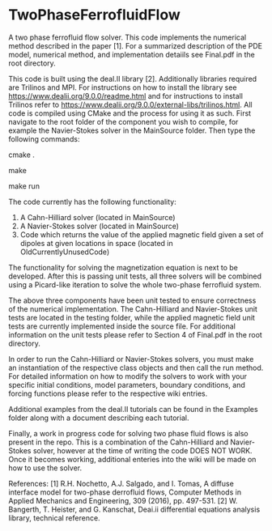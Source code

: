 # TwoPhaseFerrofluidFlow
A two phase ferrofluid flow solver. This code implements the numerical method described in the paper [1]. For a summarized description of the PDE model, numerical method, and implementation detaiils see Final.pdf in the root directory.

This code is built using the deal.II library [2]. Additionally libraries required are Trilinos and MPI. For instructions on how to install the library see https://www.dealii.org/9.0.0/readme.html and for instructions to install Trilinos refer to https://www.dealii.org/9.0.0/external-libs/trilinos.html. All code is compiled using CMake and the process for using it as such. First navigate to the root folder of the component you wish to compile, for example the Navier-Stokes solver in the MainSource folder. Then type the following commands:

cmake .

make

make run

The code currently has the following functionality:

1) A Cahn-Hilliard solver (located in MainSource)
2) A Navier-Stokes solver (located in MainSource)
3) Code which returns the value of the applied magnetic field given a set of dipoles at given locations in space (located in OldCurrentlyUnusedCode)

The functionality for solving the magnetization equation is next to be developed. After this is passing unit tests, all three solvers will be combined using a Picard-like iteration to solve the whole two-phase ferrofluid system.

The above three components have been unit tested to ensure correctness of the numerical implementation. The Cahn-Hilliard and Navier-Stokes unit tests are located in the testing folder, while the applied magnetic field unit tests are currently implemented inside the source file. For additional information on the unit tests please refer to Section 4 of Final.pdf in the root directory.

In order to run the Cahn-Hilliard or Navier-Stokes solvers, you must make an instantiation of the respective class objects and then call the run method. For detailed information on how to modify the solvers to work with your specific initial conditions, model parameters, boundary conditions, and forcing functions please refer to the respective wiki entries.

Additional examples from the deal.II tutorials can be found in the Examples folder along with a document describing each tutorial.

Finally, a work in progress code for solving two phase fluid flows is also present in the repo. This is a combination of the Cahn-Hilliard and Navier-Stokes solver, however at the time of writing the code DOES NOT WORK. Once it becomes working, additional enteries into the wiki will be made on how to use the solver.

References:
[1] R.H. Nochetto, A.J. Salgado, and I. Tomas, A diffuse interface model for two-phase derrofluid flows, Computer Methods in Applied Mechanics and Engineering, 309 (2016), pp. 497-531.
[2] W. Bangerth, T. Heister, and G. Kanschat, Deai.ii differential equations analysis library, technical reference.
